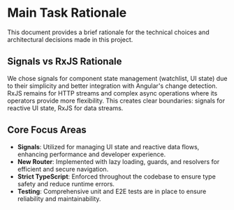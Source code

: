 # Main Task Rationale

This document provides a brief rationale for the technical choices and architectural decisions made in this project.

## Signals vs RxJS Rationale

We chose signals for component state management (watchlist, UI state) due to their simplicity and better integration with Angular's change detection. RxJS remains for HTTP streams and complex async operations where its operators provide more flexibility. This creates clear boundaries: signals for reactive UI state, RxJS for data streams.

## Core Focus Areas

- **Signals**: Utilized for managing UI state and reactive data flows, enhancing performance and developer experience.
- **New Router**: Implemented with lazy loading, guards, and resolvers for efficient and secure navigation.
- **Strict TypeScript**: Enforced throughout the codebase to ensure type safety and reduce runtime errors.
- **Testing**: Comprehensive unit and E2E tests are in place to ensure reliability and maintainability.
